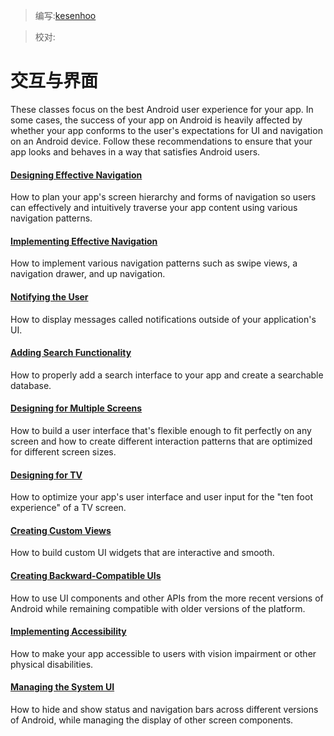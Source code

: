 > 编写:[kesenhoo](https://github.com/kesenhoo)

> 校对:

# 交互与界面

These classes focus on the best Android user experience for your app. In some cases, the success of your app on Android is heavily affected by whether your app conforms to the user's expectations for UI and navigation on an Android device. Follow these recommendations to ensure that your app looks and behaves in a way that satisfies Android users.

#### [Designing Effective Navigation](design-nav/index.html)

How to plan your app's screen hierarchy and forms of navigation so users can effectively and intuitively traverse your app content using various navigation patterns.

#### [Implementing Effective Navigation](implement-nav/index.html)
How to implement various navigation patterns such as swipe views, a navigation drawer, and up navigation.

#### [Notifying the User](notify-user/index.html)

How to display messages called notifications outside of your application's UI.

#### [Adding Search Functionality](search/index.html)

How to properly add a search interface to your app and create a searchable database.

#### [Designing for Multiple Screens](multiscreen/index.html)

How to build a user interface that's flexible enough to fit perfectly on any screen and how to create different interaction patterns that are optimized for different screen sizes.

#### [Designing for TV](tv/index.html)

How to optimize your app's user interface and user input for the "ten foot experience" of a TV screen.

#### [Creating Custom Views](custom-view/index.html)

How to build custom UI widgets that are interactive and smooth.

#### [Creating Backward-Compatible UIs](backward-compatible-ui/index.html)

How to use UI components and other APIs from the more recent versions of Android while remaining compatible with older versions of the platform.

#### [Implementing Accessibility](accessibility/index.html)

How to make your app accessible to users with vision impairment or other physical disabilities.

#### [Managing the System UI](system-ui/index.html)

How to hide and show status and navigation bars across different versions of Android, while managing the display of other screen components.
